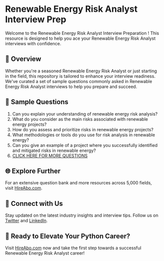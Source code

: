 # Renewable Energy Risk Analyst Interview Prep

Welcome to the Renewable Energy Risk Analyst Interview Preparation ! This resource is designed to help you ace your Renewable Energy Risk Analyst interviews with confidence.

## 🚀 Overview

Whether you're a seasoned Renewable Energy Risk Analyst or just starting in the field, this repository is tailored to enhance your interview readiness. We've curated a set of sample questions commonly asked in Renewable Energy Risk Analyst interviews to help you prepare and succeed.

## 📝 Sample Questions

1. Can you explain your understanding of renewable energy risk analysis?
2. What do you consider as the main risks associated with renewable energy projects?
3. How do you assess and prioritize risks in renewable energy projects?
4. What methodologies or tools do you use for risk analysis in renewable energy?
5. Can you give an example of a project where you successfully identified and mitigated risks in renewable energy?
6. [CLICK HERE FOR MORE QUESTIONS](https://hireabo.com/job/20_0_38/Renewable%20Energy%20Risk%20Analyst)

## 🌐 Explore Further

For an extensive question bank and more resources across 5,000 fields, visit [HireAbo.com](https://www.hireabo.com).

## 📱 Connect with Us

Stay updated on the latest industry insights and interview tips. Follow us on [Twitter](https://twitter.com/hireabo) and [LinkedIn](https://www.linkedin.com/in/hire-abo-3609972a8/).

## 🚀 Ready to Elevate Your Python Career?

Visit [HireAbo.com](https://www.hireabo.com) now and take the first step towards a successful Renewable Energy Risk Analyst career!